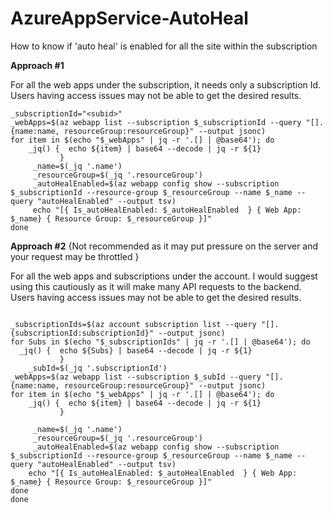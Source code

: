 # AzureAppService-AutoHeal
How to know if 'auto heal' is enabled for all the site within the subscription


**Approach #1**

For all the web apps under the subscription, it needs only a subscription Id. Users having access issues may not be able to get the desired results.
```
_subscriptionId="<subid>"
_webApps=$(az webapp list --subscription $_subscriptionId --query "[].{name:name, resourceGroup:resourceGroup}" --output jsonc)
for item in $(echo "$_webApps" | jq -r '.[] | @base64'); do
    _jq() {  echo ${item} | base64 --decode | jq -r ${1}
           }
     _name=$(_jq '.name')
     _resourceGroup=$(_jq '.resourceGroup')
     _autoHealEnabled=$(az webapp config show --subscription $_subscriptionId --resource-group $_resourceGroup --name $_name --query "autoHealEnabled" --output tsv)
     echo "[{ Is_autoHealEnabled: $_autoHealEnabled  } { Web App: $_name} { Resource Group: $_resourceGroup }]"
done
```

**Approach #2**
{Not recommended as it may put pressure on the server and your request may be throttled }

For all the web apps and subscriptions under the account.  I would suggest using this cautiously as it will make many API requests to the backend. Users having access issues may not be able to get the desired results.

```

_subscriptionIds=$(az account subscription list --query "[].{subscriptionId:subscriptionId}" --output jsonc)
for Subs in $(echo "$_subscriptionIds" | jq -r '.[] | @base64'); do
  _jq() {  echo ${Subs} | base64 --decode | jq -r ${1}
           }
    _subId=$(_jq '.subscriptionId')
_webApps=$(az webapp list --subscription $_subId --query "[].{name:name, resourceGroup:resourceGroup}" --output jsonc)
for item in $(echo "$_webApps" | jq -r '.[] | @base64'); do
    _jq() {  echo ${item} | base64 --decode | jq -r ${1}
           }

     _name=$(_jq '.name')
     _resourceGroup=$(_jq '.resourceGroup')
     _autoHealEnabled=$(az webapp config show --subscription $_subscriptionId --resource-group $_resourceGroup --name $_name --query "autoHealEnabled" --output tsv)
    echo "[{ Is_autoHealEnabled: $_autoHealEnabled  } { Web App: $_name} { Resource Group: $_resourceGroup }]"
done
done
```

